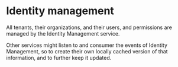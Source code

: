 # Identity management

All tenants, their organizations, and their users, and permissions are managed by the Identity Management service.

Other services might listen to and consumer the events of Identity Management, so to create their own locally cached version of that information, and to further keep it updated.
